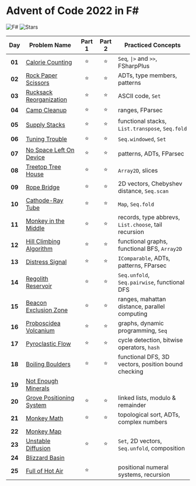 # Advent of Code 2022 in F#
![F#](https://img.shields.io/badge/F%23-grey?logo=.NET)
![Stars](https://img.shields.io/badge/🌟%20stars-43/50-orange)

|  Day   | Problem Name                                                     | Part 1 | Part 2 | Practiced Concepts                                   |
| :----: | ---------------------------------------------------------------- | :----: | :----: | ---------------------------------------------------- |
| **01** | [Calorie Counting](https://adventofcode.com/2022/day/1)          | :star: | :star: | `Seq`, `\|>` and `>>`, FSharpPlus                    |
| **02** | [Rock Paper Scissors](https://adventofcode.com/2022/day/2)       | :star: | :star: | ADTs, type members, patterns                         |
| **03** | [Rucksack Reorganization](https://adventofcode.com/2022/day/3)   | :star: | :star: | ASCII code, `Set`                                    |
| **04** | [Camp Cleanup](https://adventofcode.com/2022/day/4)              | :star: | :star: | ranges, FParsec                                      |
| **05** | [Supply Stacks](https://adventofcode.com/2022/day/5)             | :star: | :star: | functional stacks, `List.transpose`, `Seq.fold`      |
| **06** | [Tuning Trouble](https://adventofcode.com/2022/day/6)            | :star: | :star: | `Seq.windowed`, `Set`                                |
| **07** | [No Space Left On Device](https://adventofcode.com/2022/day/7)   | :star: | :star: | patterns, ADTs, FParsec                              |
| **08** | [Treetop Tree House](https://adventofcode.com/2022/day/8)        | :star: | :star: | `Array2D`, slices                                    |
| **09** | [Rope Bridge](https://adventofcode.com/2022/day/9)               | :star: | :star: | 2D vectors, Chebyshev distance, `Seq.scan`           |
| **10** | [Cathode-Ray Tube](https://adventofcode.com/2022/day/10)         | :star: | :star: | `Map`, `Seq.fold`                                    |
| **11** | [Monkey in the Middle](https://adventofcode.com/2022/day/11)     | :star: | :star: | records, type abbrevs, `List.choose`, tail recursion |
| **12** | [Hill Climbing Algorithm](https://adventofcode.com/2022/day/12)  | :star: | :star: | functional graphs, functional BFS, `Array2D`         |
| **13** | [Distress Signal](https://adventofcode.com/2022/day/13)          | :star: | :star: | `IComparable`, ADTs, patterns, FParsec               |
| **14** | [Regolith Reservoir](https://adventofcode.com/2022/day/14)       | :star: | :star: | `Seq.unfold`, `Seq.pairwise`, functional DFS         |
| **15** | [Beacon Exclusion Zone](https://adventofcode.com/2022/day/15)    | :star: | :star: | ranges, mahattan distance, parallel computing        |
| **16** | [Proboscidea Volcanium](https://adventofcode.com/2022/day/16)    | :star: | :star: | graphs, dynamic programming, `Seq`                   |
| **17** | [Pyroclastic Flow](https://adventofcode.com/2022/day/17)         | :star: | :star: | cycle detection, bitwise operators, `hash`           |
| **18** | [Boiling Boulders](https://adventofcode.com/2022/day/18)         | :star: | :star: | functional DFS, 3D vectors, position bound checking  |
| **19** | [Not Enough Minerals](https://adventofcode.com/2022/day/19)      |        |        |                                                      |
| **20** | [Grove Positioning System](https://adventofcode.com/2022/day/20) | :star: | :star: | linked lists, modulo & remainder                     |
| **21** | [Monkey Math](https://adventofcode.com/2022/day/21)              | :star: | :star: | topological sort, ADTs, complex numbers              |
| **22** | [Monkey Map](https://adventofcode.com/2022/day/22)               |        |        |                                                      |
| **23** | [Unstable Diffusion](https://adventofcode.com/2022/day/23)       | :star: | :star: | `Set`, 2D vectors, `Seq.unfold`, composition         |
| **24** | [Blizzard Basin](https://adventofcode.com/2022/day/24)           |        |        |                                                      |
| **25** | [Full of Hot Air](https://adventofcode.com/2022/day/25)          | :star: |        | positional numeral systems, recursion                |
